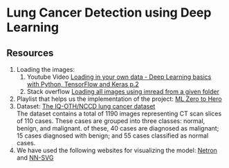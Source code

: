 # Lung Cancer Detection using Deep Learning

## Resources

1. Loading the images:
   1. Youtube Video [Loading in your own data - Deep Learning basics with Python, TensorFlow and Keras p.2](https://www.youtube.com/watch?v=j-3vuBynnOE)
   2. Stack overflow [Loading all images using imread from a given folder](https://stackoverflow.com/questions/30230592/loading-all-images-using-imread-from-a-given-folder)
2. Playlist that helps us the implementation of the project: [ML Zero to Hero](https://www.youtube.com/playlist?list=PLQY2H8rRoyvwWuPiWnuTDBHe7I0fMSsfO)
3. Dataset: [The IQ-OTH/NCCD lung cancer dataset](https://data.mendeley.com/datasets/bhmdr45bh2/4) \
   The dataset contains a total of 1190 images representing CT scan slices of 110 cases. These cases are grouped into three classes: normal, benign, and malignant. of these, 40 cases are diagnosed as malignant; 15 cases diagnosed with benign; and 55 cases classified as normal cases.
4. We have used the following websites for visualizing the model: [Netron](https://netron.app/) and [NN-SVG](https://alexlenail.me/NN-SVG/AlexNet.html)
